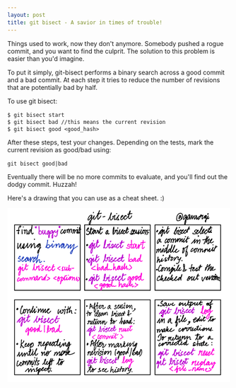 ```yaml
---
layout: post
title: git bisect - A savior in times of trouble!
---
```


Things used to work, now they don't anymore. Somebody pushed a rogue commit, and you want to find the culprit. The solution to this problem is easier than you'd imagine. 

To put it simply, git-bisect performs a binary search across a good commit and a bad commit.  At each step it tries to reduce the number of revisions that are potentially bad by half.

To use git bisect:
```
$ git bisect start
$ git bisect bad //this means the current revision
$ git bisect good <good_hash>
```

After these steps, test your changes. Depending on the tests, mark the current revision as good/bad using:
```
git bisect good|bad
```

Eventually there will be no more commits to evaluate, and you'll find out the dodgy commit. Huzzah!

Here's a drawing that you can use as a cheat sheet. :)

![git bisect drawing](/images/git-bisect.png)
